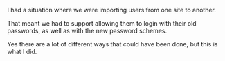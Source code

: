 I had a situation where we were importing users from one site to another.

That meant we had to support allowing them to login with their old passwords, as well as with the new password schemes.

Yes there are a lot of different ways that could have been done, but this is what I did. 

